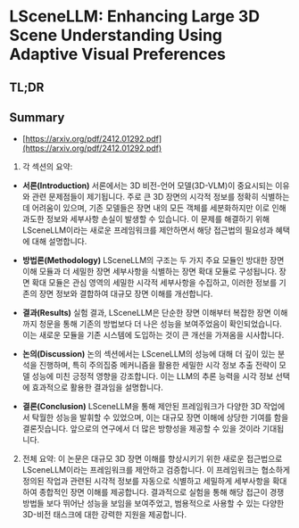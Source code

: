 # LSceneLLM: Enhancing Large 3D Scene Understanding Using Adaptive Visual Preferences
## TL;DR
## Summary
- [https://arxiv.org/pdf/2412.01292.pdf](https://arxiv.org/pdf/2412.01292.pdf)

1. 각 섹션의 요약:

- **서론(Introduction)**
  서론에서는 3D 비전-언어 모델(3D-VLM)이 중요시되는 이유와 관련 문제점들이 제기됩니다. 주로 큰 3D 장면의 시각적 정보를 정확히 식별하는 데 어려움이 있으며, 기존 모델들은 장면 내의 모든 객체를 세분화하지만 이로 인해 과도한 정보와 세부사항 손실이 발생할 수 있습니다. 이 문제를 해결하기 위해 LSceneLLM이라는 새로운 프레임워크를 제안하면서 해당 접근법의 필요성과 혜택에 대해 설명합니다.

- **방법론(Methodology)**
  LSceneLLM의 구조는 두 가지 주요 모듈인 방대한 장면 이해 모듈과 더 세밀한 장면 세부사항을 식별하는 장면 확대 모듈로 구성됩니다. 장면 확대 모듈은 관심 영역의 세밀한 시각적 세부사항을 수집하고, 이러한 정보를 기존의 장면 정보와 결합하여 대규모 장면 이해를 개선합니다.

- **결과(Results)**
  실험 결과, LSceneLLM은 단순한 장면 이해부터 복잡한 장면 이해까지 청문을 통해 기존의 방법보다 더 나은 성능을 보여주었음이 확인되었습니다. 이는 새로운 모듈을 기존 시스템에 도입하는 것이 큰 개선을 가져옴을 시사합니다.

- **논의(Discussion)**
  논의 섹션에서는 LSceneLLM의 성능에 대해 더 깊이 있는 분석을 진행하며, 특히 주의집중 메커니즘을 활용한 세밀한 시각 정보 추출 전략이 모델 성능에 미친 긍정적 영향을 강조합니다. 이는 LLM의 추론 능력을 시각 정보 선택에 효과적으로 활용한 결과임을 설명합니다.

- **결론(Conclusion)**
  LSceneLLM을 통해 제안된 프레임워크가 다양한 3D 작업에서 탁월한 성능을 발휘할 수 있었으며, 이는 대규모 장면 이해에 상당한 기여를 함을 결론짓습니다. 앞으로의 연구에서 더 많은 방향성을 제공할 수 있을 것이라 기대됩니다.

2. 전체 요약:
이 논문은 대규모 3D 장면 이해를 향상시키기 위한 새로운 접근법으로 LSceneLLM이라는 프레임워크를 제안하고 검증합니다. 이 프레임워크는 협소하게 정의된 작업과 관련된 시각적 정보를 자동으로 식별하고 세밀하게 세부사항을 확대하여 종합적인 장면 이해를 제공합니다. 결과적으로 실험을 통해 해당 접근이 경쟁 방법들 보다 뛰어난 성능을 보임을 보여주었고, 범용적으로 사용할 수 있는 다양한 3D-비전 태스크에 대한 강력한 지원을 제공합니다.